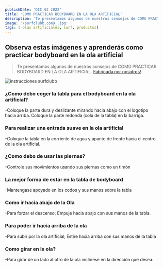 ```yaml
---
publishDate: 'DIC 02 2022'
title: 'COMO PRACTICAR BODYBOARD EN LA OLA ARTIFICIAL'
description: 'Te presentamos algunos de nuestros consejos de COMO PRACTICAR BODYBOARD EN LA OLA ARTIFICIAL.'
image: '/surfclubb.com9_.jpg'
tags: [ olas artificiales, surf, productos]
---
```


## Observa estas imágenes y aprenderás como practicar bodyboard en la ola artificial
 
> Te presentamos algunos de nuestros consejos de COMO PRACTICAR BODYBOARD EN LA OLA ARTIFICIAL. [Fabricada por nosotros!](https://surfclubb.com).

<img src="/surfclubb.com15.png" width={650} height={340} title="instrucciones surfclubb"></img>

### ¿Como debo coger la tabla para el bodyboard en la ola artificial?

-Coloque la parte dura y deslizante mirando hacia abajo con el logotipo hacia arriba. Coloque la parte redonda (cola de la tabla) en la barriga.

### Para realizar una entrada suave en la ola artificial

-Coloque la tabla en la corriente de agua y apunte de frente hacia el centro de la ola artificial.

### ¿Como debo de usar las piernas?

-Controle sus movimientos usando sus piernas como un timón

### La mejor forma de estar en la tabla de bodyboard

-Mantengase apoyado en los codos y sus manos sobre la tabla

### Como ir hacia abajo de la Ola

-Para forzar el descenso; Empuje hacia abajo con sus manos de la tabla.

### Para poder ir hacia arriba de la ola

-Para subir por la ola artificial; Estire hacia arriba con sus manos de la tabla

### Como girar en la ola?

-Para girar de un lado al otro de la ola inclínese en la dirección que desea.


 
